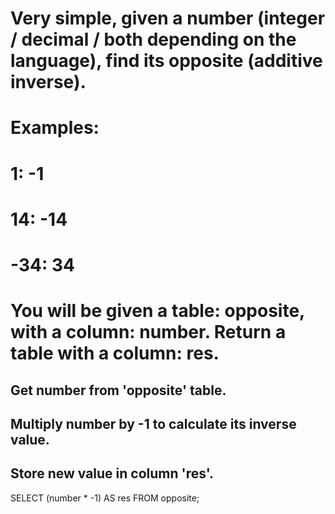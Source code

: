 # Very simple, given a number (integer / decimal / both depending on the language), find its opposite (additive inverse).

# Examples:
# 1: -1
# 14: -14
# -34: 34

# You will be given a table: opposite, with a column: number. Return a table with a column: res.



## Get number from 'opposite' table.
## Multiply number by -1 to calculate its inverse value.
## Store new value in column 'res'.

SELECT (number * -1) AS res
FROM opposite;
